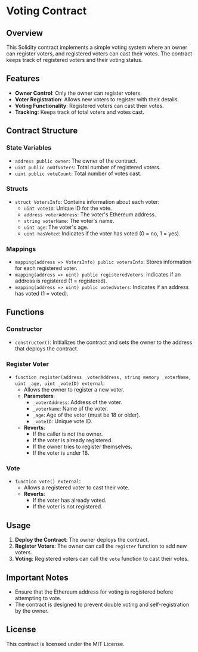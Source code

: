 # Voting Contract

## Overview

This Solidity contract implements a simple voting system where an owner can register voters, and registered voters can cast their votes. The contract keeps track of registered voters and their voting status.

## Features

- **Owner Control**: Only the owner can register voters.
- **Voter Registration**: Allows new voters to register with their details.
- **Voting Functionality**: Registered voters can cast their votes.
- **Tracking**: Keeps track of total voters and votes cast.

## Contract Structure

### State Variables

- `address public owner`: The owner of the contract.
- `uint public noOfVoters`: Total number of registered voters.
- `uint public voteCount`: Total number of votes cast.

### Structs

- `struct VotersInfo`: Contains information about each voter:
  - `uint voteID`: Unique ID for the vote.
  - `address voterAddress`: The voter's Ethereum address.
  - `string voterName`: The voter's name.
  - `uint age`: The voter's age.
  - `uint hasVoted`: Indicates if the voter has voted (0 = no, 1 = yes).

### Mappings

- `mapping(address => VotersInfo) public votersInfo`: Stores information for each registered voter.
- `mapping(address => uint) public registeredVoters`: Indicates if an address is registered (1 = registered).
- `mapping(address => uint) public votedVoters`: Indicates if an address has voted (1 = voted).

## Functions

### Constructor

- `constructor()`: Initializes the contract and sets the owner to the address that deploys the contract.

### Register Voter

- `function register(address _voterAddress, string memory _voterName, uint _age, uint _voteID) external`: 
  - Allows the owner to register a new voter.
  - **Parameters**:
    - `_voterAddress`: Address of the voter.
    - `_voterName`: Name of the voter.
    - `_age`: Age of the voter (must be 18 or older).
    - `_voteID`: Unique vote ID.
  - **Reverts**:
    - If the caller is not the owner.
    - If the voter is already registered.
    - If the owner tries to register themselves.
    - If the voter is under 18.

### Vote

- `function vote() external`: 
  - Allows a registered voter to cast their vote.
  - **Reverts**:
    - If the voter has already voted.
    - If the voter is not registered.

## Usage

1. **Deploy the Contract**: The owner deploys the contract.
2. **Register Voters**: The owner can call the `register` function to add new voters.
3. **Voting**: Registered voters can call the `vote` function to cast their votes.

## Important Notes

- Ensure that the Ethereum address for voting is registered before attempting to vote.
- The contract is designed to prevent double voting and self-registration by the owner.

## License

This contract is licensed under the MIT License.
